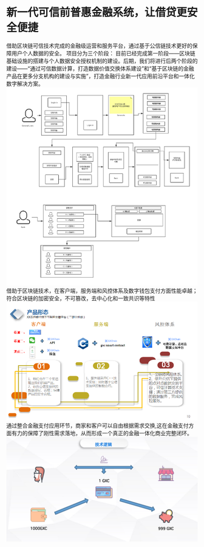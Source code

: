 
# 新一代可信前普惠金融系统，让借贷更安全便捷

借助区块链可信技术完成的金融级运营和服务平台，通过基于公信链技术更好的保障用户个人数据的安全。
项目分为三个阶段：
目前已经完成第一阶段——区块链基础设施的搭建与个人数据安全授权机制的建设。后期，我们将进行后两个阶段的建设——“通过可信数据计算，打造数据价值交换体系建设”和“基于区块链的金融产品在更多分支机构的建设与实施”，打造金融行业新一代应用前沿平台和一体化数字解决方案。
![images](https://github.com/linqd1/hackubitem/blob/master/images/3.jpeg)
借助于区块链技术，在客户端，服务端和风控体系及数字钱包支付方面性能卓越；符合区块链的加密安全，不可篡改，去中心化和一致共识等特性
![images](https://github.com/linqd1/hackubitem/blob/master/images/1.png)
通过整合金融支付应用环节，商家和客户可以自由根据需求交换,这在金融支付方面有力的保障了刚性需求落地，从而形成一个真正的金融一体化商业完整闭环。
![images](https://github.com/linqd1/hackubitem/blob/master/images/4.png)
